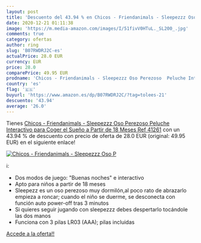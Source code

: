 ```yaml
---
layout: post
title: 'Descuento del 43.94 % en Chicos - Friendanimals - Sleepezzz Oso P'
date: 2020-12-21 01:11:38
image: 'https://m.media-amazon.com/images/I/51fivV0HTuL._SL200_.jpg'
comments: true
category: ofertas
author: ring
slug: 'B07RWDRJ2C-es'
actualPrice: 28.0 EUR
currency: EUR
price: 28.0
comparePrice: 49.95 EUR
prodname: 'Chicos - Friendanimals - Sleepezzz Oso Perezoso  Peluche Interactivo para Coger el Sueño  a Partir de 18 Meses  Ref 41261'
country: 'es'
flag: '🇪🇸'
buyurl: 'https://www.amazon.es/dp/B07RWDRJ2C/?tag=tolees-21'
descuento: '43.94'
average: '26.0'
---
```


Tienes [Chicos - Friendanimals - Sleepezzz Oso Perezoso  Peluche Interactivo para Coger el Sueño  a Partir de 18 Meses  Ref 41261](https://www.amazon.es/dp/B07RWDRJ2C/?tag=tolees-21) con un 43.94 % de descuento con precio de oferta de 28.0 EUR (original: 49.95 EUR) en el siguiente enlace!

[![Chicos - Friendanimals - Sleepezzz Oso P](https://m.media-amazon.com/images/I/51fivV0HTuL._SL200_.jpg)](https://www.amazon.es/dp/B07RWDRJ2C/?tag=tolees-21)

ℹ️:

- Dos modos de juego: "Buenas noches" e interactivo
- Apto para niños a partir de 18 meses
- Sleepezz es un oso perezoso muy dormilón,al poco rato de abrazarlo empieza a roncar; cuando el niño se duerme, se desconecta con función auto power-off tras 3 minutos
- Si quieres seguir jugando con sleepezzz debes despertarlo tocándole las dos manos
- Funciona con 3 pilas LR03 (AAA); pilas incluidas

[Accede a la oferta!!](https://www.amazon.es/dp/B07RWDRJ2C/?tag=tolees-21)
